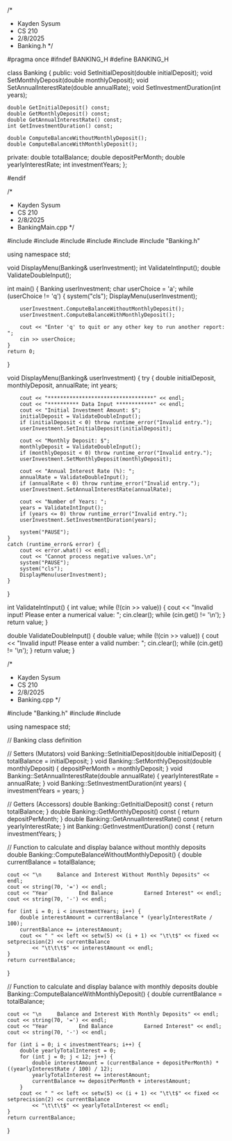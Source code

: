 /*
 * Kayden Sysum
 * CS 210
 * 2/8/2025
 * Banking.h
 */

#pragma once
#ifndef BANKING_H
#define BANKING_H

class Banking {
public:
    void SetInitialDeposit(double initialDeposit);
    void SetMonthlyDeposit(double monthlyDeposit);
    void SetAnnualInterestRate(double annualRate);
    void SetInvestmentDuration(int years);

    double GetInitialDeposit() const;
    double GetMonthlyDeposit() const;
    double GetAnnualInterestRate() const;
    int GetInvestmentDuration() const;

    double ComputeBalanceWithoutMonthlyDeposit();
    double ComputeBalanceWithMonthlyDeposit();

private:
    double totalBalance;
    double depositPerMonth;
    double yearlyInterestRate;
    int investmentYears;
};

#endif





/*
 * Kayden Sysum
 * CS 210
 * 2/8/2025
 * BankingMain.cpp
 */

#include <iostream>
#include <iomanip>
#include <string>
#include <cstdlib>
#include <stdexcept>
#include "Banking.h"

using namespace std;

void DisplayMenu(Banking& userInvestment);
int ValidateIntInput();
double ValidateDoubleInput();

int main() {
    Banking userInvestment;
    char userChoice = 'a';
    while (userChoice != 'q') {
        system("cls");
        DisplayMenu(userInvestment);

        userInvestment.ComputeBalanceWithoutMonthlyDeposit();
        userInvestment.ComputeBalanceWithMonthlyDeposit();

        cout << "Enter 'q' to quit or any other key to run another report: ";
        cin >> userChoice;
    }
    return 0;
}

void DisplayMenu(Banking& userInvestment) {
    try {
        double initialDeposit, monthlyDeposit, annualRate;
        int years;

        cout << "**********************************" << endl;
        cout << "********** Data Input ************" << endl;
        cout << "Initial Investment Amount: $";
        initialDeposit = ValidateDoubleInput();
        if (initialDeposit < 0) throw runtime_error("Invalid entry.");
        userInvestment.SetInitialDeposit(initialDeposit);

        cout << "Monthly Deposit: $";
        monthlyDeposit = ValidateDoubleInput();
        if (monthlyDeposit < 0) throw runtime_error("Invalid entry.");
        userInvestment.SetMonthlyDeposit(monthlyDeposit);

        cout << "Annual Interest Rate (%): ";
        annualRate = ValidateDoubleInput();
        if (annualRate < 0) throw runtime_error("Invalid entry.");
        userInvestment.SetAnnualInterestRate(annualRate);

        cout << "Number of Years: ";
        years = ValidateIntInput();
        if (years <= 0) throw runtime_error("Invalid entry.");
        userInvestment.SetInvestmentDuration(years);

        system("PAUSE");
    }
    catch (runtime_error& error) {
        cout << error.what() << endl;
        cout << "Cannot process negative values.\n";
        system("PAUSE");
        system("cls");
        DisplayMenu(userInvestment);
    }
}

int ValidateIntInput() {
    int value;
    while (!(cin >> value)) {
        cout << "Invalid input! Please enter a numerical value: ";
        cin.clear();
        while (cin.get() != '\n');
    }
    return value;
}

double ValidateDoubleInput() {
    double value;
    while (!(cin >> value)) {
        cout << "Invalid input! Please enter a valid number: ";
        cin.clear();
        while (cin.get() != '\n');
    }
    return value;
}













/*
 * Kayden Sysum
 * CS 210
 * 2/8/2025
 * Banking.cpp
 */

#include "Banking.h"
#include <iostream>
#include <iomanip>

using namespace std;

// Banking class definition

// Setters (Mutators)
void Banking::SetInitialDeposit(double initialDeposit) {
    totalBalance = initialDeposit;
}
void Banking::SetMonthlyDeposit(double monthlyDeposit) {
    depositPerMonth = monthlyDeposit;
}
void Banking::SetAnnualInterestRate(double annualRate) {
    yearlyInterestRate = annualRate;
}
void Banking::SetInvestmentDuration(int years) {
    investmentYears = years;
}

// Getters (Accessors)
double Banking::GetInitialDeposit() const {
    return totalBalance;
}
double Banking::GetMonthlyDeposit() const {
    return depositPerMonth;
}
double Banking::GetAnnualInterestRate() const {
    return yearlyInterestRate;
}
int Banking::GetInvestmentDuration() const {
    return investmentYears;
}

// Function to calculate and display balance without monthly deposits
double Banking::ComputeBalanceWithoutMonthlyDeposit() {
    double currentBalance = totalBalance;

    cout << "\n     Balance and Interest Without Monthly Deposits" << endl;
    cout << string(70, '=') << endl;
    cout << "Year          End Balance          Earned Interest" << endl;
    cout << string(70, '-') << endl;

    for (int i = 0; i < investmentYears; i++) {
        double interestAmount = currentBalance * (yearlyInterestRate / 100);
        currentBalance += interestAmount;
        cout << " " << left << setw(5) << (i + 1) << "\t\t$" << fixed << setprecision(2) << currentBalance
            << "\t\t\t$" << interestAmount << endl;
    }
    return currentBalance;
}

// Function to calculate and display balance with monthly deposits
double Banking::ComputeBalanceWithMonthlyDeposit() {
    double currentBalance = totalBalance;

    cout << "\n     Balance and Interest With Monthly Deposits" << endl;
    cout << string(70, '=') << endl;
    cout << "Year          End Balance          Earned Interest" << endl;
    cout << string(70, '-') << endl;

    for (int i = 0; i < investmentYears; i++) {
        double yearlyTotalInterest = 0;
        for (int j = 0; j < 12; j++) {
            double interestAmount = (currentBalance + depositPerMonth) * ((yearlyInterestRate / 100) / 12);
            yearlyTotalInterest += interestAmount;
            currentBalance += depositPerMonth + interestAmount;
        }
        cout << " " << left << setw(5) << (i + 1) << "\t\t$" << fixed << setprecision(2) << currentBalance
            << "\t\t\t$" << yearlyTotalInterest << endl;
    }
    return currentBalance;
}
